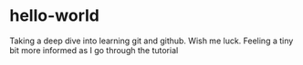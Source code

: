 # hello-world
Taking a deep dive into learning git and github. Wish me luck. 
Feeling a tiny bit more informed as I go through the tutorial
